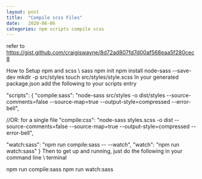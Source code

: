 ```yaml
---
layout: post
title:  "Compile scss Files"
date:   2020-06-06
categories: npm scripts compile scss
---
```


refer to https://gist.github.com/craigiswayne/8d72ad807fd7d00af568eaa5f280cec8

How to Setup npm and scss \ sass
npm init
npm install node-sass --save-dev
mkdir -p src/styles
touch src/styles/style.scss
In your generated package.json add the following to your scripts entry

"scripts": {
  "compile:sass": "node-sass src/styles -o dist/styles --source-comments=false --source-map=true --output-style=compressed --error-bell",

  //OR: for a single file
  "compile:css": "node-sass styles.scss -o dist --source-comments=false --source-map=true --output-style=compressed --error-bell",

  "watch:sass": "npm run compile:sass -- --watch",  "watch": "npm run watch:sass"
}
Then to get up and running, just do the following in your command line \ terminal

npm run compile:sass
npm run watch:sass
